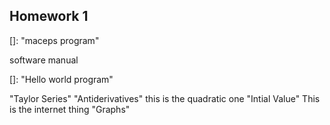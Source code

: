## Homework 1

[]: 	"maceps program"

software manual

[]: 	"Hello world program"



"Taylor Series"
"Antiderivatives"
this is the quadratic one
 "Intial Value"
This is the  internet thing
 "Graphs"

